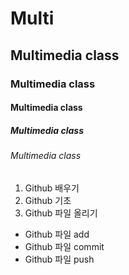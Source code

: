 # Multi
## Multimedia class
### Multimedia class
#### Multimedia class
##### Multimedia class
###### Multimedia class
1. Github 배우기
1. Github 기초
1. Github 파일 올리기
* Github 파일 add
* Github 파일 commit
* Github 파일 push
